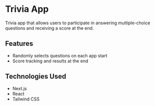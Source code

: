# Trivia App

Trivia app that allows users to participate in answering multiple-choice questions and receiving a score at the end.

## Features

- Randomly selects questions on each app start
- Score tracking and results at the end

## Technologies Used

- Next.js
- React
- Tailwind CSS
